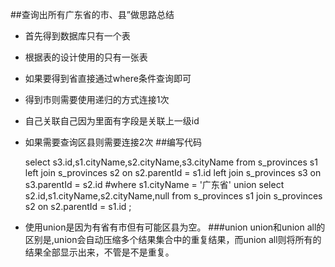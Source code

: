 ##查询出所有广东省的市、县”做思路总结
- 首先得到数据库只有一个表
- 根据表的设计使用的只有一张表
- 如果要得到省直接通过where条件查询即可
- 得到市则需要使用递归的方式连接1次
- 自己关联自己因为里面有字段是关联上一级id
- 如果需要查询区县则需要连接2次
##编写代码

	select s3.id,s1.cityName,s2.cityName,s3.cityName from s_provinces s1
	left join s_provinces s2 on s2.parentId = s1.id
	left join s_provinces s3 on s3.parentId = s2.id #where s1.cityName = '广东省'
	union
	select s2.id,s1.cityName,s2.cityName,null from s_provinces s1
	join s_provinces s2 on s2.parentId = s1.id ;

- 使用union是因为有省有市但有可能区县为空。
###union
union和union all的区别是,union会自动压缩多个结果集合中的重复结果，而union all则将所有的结果全部显示出来，不管是不是重复。